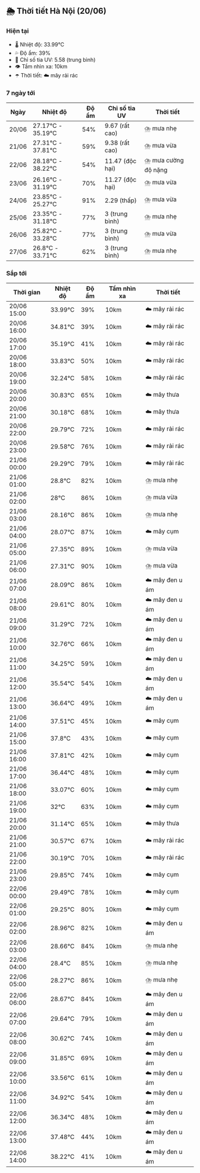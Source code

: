 ## 🌦️ Thời tiết Hà Nội (20/06)

### Hiện tại

- 🌡️ Nhiệt độ: 33.99℃
- 💦 Độ ẩm: 39%
- 🌟 Chỉ số tia UV: 5.58 (trung bình)
- 👁️ Tầm nhìn xa: 10km
- ☂️ Thời tiết: ☁️ mây rải rác

### 7 ngày tới

| Ngày | Nhiệt độ | Độ ẩm | Chỉ số tia UV | Thời tiết |
| --- | --- | --- | --- | --- |
| 20/06 | 27.17℃ - 35.19℃ | 54% | 9.67 (rất cao) | ⛈️ mưa nhẹ |
| 21/06 | 27.31℃ - 37.81℃ | 59% | 9.38 (rất cao) | ⛈️ mưa vừa |
| 22/06 | 28.18℃ - 38.22℃ | 54% | 11.47 (độc hại) | ⛈️ mưa cường độ nặng |
| 23/06 | 26.16℃ - 31.19℃ | 70% | 11.27 (độc hại) | ⛈️ mưa vừa |
| 24/06 | 23.85℃ - 25.27℃ | 91% | 2.29 (thấp) | ⛈️ mưa vừa |
| 25/06 | 23.35℃ - 31.18℃ | 77% | 3 (trung bình) | ⛈️ mưa nhẹ |
| 26/06 | 25.82℃ - 33.28℃ | 77% | 3 (trung bình) | ⛈️ mưa vừa |
| 27/06 | 26.8℃ - 33.71℃ | 62% | 3 (trung bình) | ⛈️ mưa nhẹ |

### Sắp tới

| Thời gian | Nhiệt độ | Độ ẩm | Tầm nhìn xa | Thời tiết |
| --- | --- | --- | --- | --- |
| 20/06 15:00 | 33.99℃ | 39% | 10km | ☁️ mây rải rác |
| 20/06 16:00 | 34.81℃ | 39% | 10km | ☁️ mây rải rác |
| 20/06 17:00 | 35.19℃ | 41% | 10km | ☁️ mây rải rác |
| 20/06 18:00 | 33.83℃ | 50% | 10km | ☁️ mây rải rác |
| 20/06 19:00 | 32.24℃ | 58% | 10km | ☁️ mây rải rác |
| 20/06 20:00 | 30.83℃ | 65% | 10km | ☁️ mây thưa |
| 20/06 21:00 | 30.18℃ | 68% | 10km | ☁️ mây thưa |
| 20/06 22:00 | 29.79℃ | 72% | 10km | ☁️ mây rải rác |
| 20/06 23:00 | 29.58℃ | 76% | 10km | ☁️ mây rải rác |
| 21/06 00:00 | 29.29℃ | 79% | 10km | ☁️ mây rải rác |
| 21/06 01:00 | 28.8℃ | 82% | 10km | ⛈️ mưa nhẹ |
| 21/06 02:00 | 28℃ | 86% | 10km | ⛈️ mưa vừa |
| 21/06 03:00 | 28.16℃ | 86% | 10km | ⛈️ mưa nhẹ |
| 21/06 04:00 | 28.07℃ | 87% | 10km | ☁️ mây cụm |
| 21/06 05:00 | 27.35℃ | 89% | 10km | ⛈️ mưa vừa |
| 21/06 06:00 | 27.31℃ | 90% | 10km | ⛈️ mưa vừa |
| 21/06 07:00 | 28.09℃ | 86% | 10km | ☁️ mây đen u ám |
| 21/06 08:00 | 29.61℃ | 80% | 10km | ☁️ mây đen u ám |
| 21/06 09:00 | 31.29℃ | 72% | 10km | ☁️ mây đen u ám |
| 21/06 10:00 | 32.76℃ | 66% | 10km | ☁️ mây đen u ám |
| 21/06 11:00 | 34.25℃ | 59% | 10km | ☁️ mây đen u ám |
| 21/06 12:00 | 35.54℃ | 54% | 10km | ☁️ mây đen u ám |
| 21/06 13:00 | 36.64℃ | 49% | 10km | ☁️ mây đen u ám |
| 21/06 14:00 | 37.51℃ | 45% | 10km | ☁️ mây cụm |
| 21/06 15:00 | 37.8℃ | 43% | 10km | ☁️ mây cụm |
| 21/06 16:00 | 37.81℃ | 42% | 10km | ☁️ mây cụm |
| 21/06 17:00 | 36.44℃ | 48% | 10km | ☁️ mây cụm |
| 21/06 18:00 | 33.07℃ | 60% | 10km | ☁️ mây cụm |
| 21/06 19:00 | 32℃ | 63% | 10km | ☁️ mây cụm |
| 21/06 20:00 | 31.14℃ | 65% | 10km | ☁️ mây thưa |
| 21/06 21:00 | 30.57℃ | 67% | 10km | ☁️ mây rải rác |
| 21/06 22:00 | 30.19℃ | 70% | 10km | ☁️ mây rải rác |
| 21/06 23:00 | 29.85℃ | 74% | 10km | ☁️ mây cụm |
| 22/06 00:00 | 29.49℃ | 78% | 10km | ☁️ mây cụm |
| 22/06 01:00 | 29.25℃ | 80% | 10km | ☁️ mây cụm |
| 22/06 02:00 | 28.96℃ | 82% | 10km | ☁️ mây đen u ám |
| 22/06 03:00 | 28.66℃ | 84% | 10km | ⛈️ mưa nhẹ |
| 22/06 04:00 | 28.4℃ | 85% | 10km | ⛈️ mưa nhẹ |
| 22/06 05:00 | 28.27℃ | 86% | 10km | ⛈️ mưa nhẹ |
| 22/06 06:00 | 28.67℃ | 84% | 10km | ☁️ mây đen u ám |
| 22/06 07:00 | 29.64℃ | 79% | 10km | ☁️ mây đen u ám |
| 22/06 08:00 | 30.62℃ | 74% | 10km | ☁️ mây đen u ám |
| 22/06 09:00 | 31.85℃ | 69% | 10km | ☁️ mây đen u ám |
| 22/06 10:00 | 33.56℃ | 61% | 10km | ☁️ mây đen u ám |
| 22/06 11:00 | 34.92℃ | 54% | 10km | ☁️ mây đen u ám |
| 22/06 12:00 | 36.34℃ | 48% | 10km | ☁️ mây đen u ám |
| 22/06 13:00 | 37.48℃ | 44% | 10km | ☁️ mây đen u ám |
| 22/06 14:00 | 38.22℃ | 41% | 10km | ☁️ mây đen u ám |

